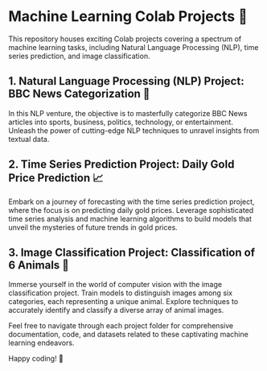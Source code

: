 # Machine Learning Colab Projects 🤖

This repository houses exciting Colab projects covering a spectrum of machine learning tasks, including Natural Language Processing (NLP), time series prediction, and image classification.

## 1. Natural Language Processing (NLP) Project: BBC News Categorization 📰

In this NLP venture, the objective is to masterfully categorize BBC News articles into sports, business, politics, technology, or entertainment. Unleash the power of cutting-edge NLP techniques to unravel insights from textual data.

## 2. Time Series Prediction Project: Daily Gold Price Prediction 📈

Embark on a journey of forecasting with the time series prediction project, where the focus is on predicting daily gold prices. Leverage sophisticated time series analysis and machine learning algorithms to build models that unveil the mysteries of future trends in gold prices.

## 3. Image Classification Project: Classification of 6 Animals 🐾

Immerse yourself in the world of computer vision with the image classification project. Train models to distinguish images among six categories, each representing a unique animal. Explore techniques to accurately identify and classify a diverse array of animal images.

Feel free to navigate through each project folder for comprehensive documentation, code, and datasets related to these captivating machine learning endeavors.

Happy coding! 🚀
